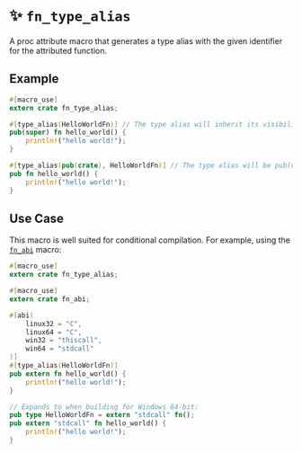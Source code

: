 # ✨ `fn_type_alias`

A proc attribute macro that generates a type alias with the given identifier for the attributed function.

## Example

```rust
#[macro_use]
extern crate fn_type_alias;

#[type_alias(HelloWorldFn)] // The type alias will inherit its visibility from the function
pub(super) fn hello_world() {
	println!("hello world!");
}

#[type_alias(pub(crate), HelloWorldFn)] // The type alias will be pub(crate), but the function will be pub
pub fn hello_world() {
	println!("hello world!");
}
```

## Use Case

This macro is well suited for conditional compilation. For example, using the [`fn_abi`](https://crates.io/crates/fn_abi) macro:

```rust
#[macro_use]
extern crate fn_type_alias;

#[macro_use]
extern crate fn_abi;

#[abi(
	linux32 = "C",
	linux64 = "C",
	win32 = "thiscall",
	win64 = "stdcall"
)]
#[type_alias(HelloWorldFn)]
pub extern fn hello_world() {
	println!("hello world!");
}

// Expands to when building for Windows 64-bit:
pub type HelloWorldFn = extern "stdcall" fn();
pub extern "stdcall" fn hello_world() {
	println!("hello world!");
}
```